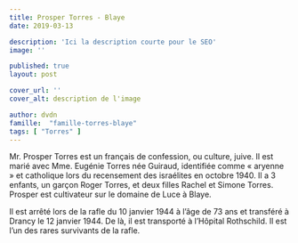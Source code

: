```yaml
---
title: Prosper Torres - Blaye
date: 2019-03-13

description: 'Ici la description courte pour le SEO'
image: ''

published: true
layout: post

cover_url: ''
cover_alt: description de l'image

author: dvdn
famille:  "famille-torres-blaye"
tags: [ "Torres" ]
---
```


Mr. Prosper Torres est un français de confession, ou culture, juive. Il est marié avec Mme. Eugénie Torres née Guiraud, identifiée comme « aryenne » et catholique lors du recensement des israélites en octobre 1940. Il a 3 enfants, un garçon Roger Torres, et deux filles Rachel et Simone Torres.
Prosper est cultivateur sur le domaine de Luce à Blaye.

Il est  arrêté lors de la rafle du 10 janvier 1944 à l’âge de 73 ans et transféré à Drancy le 12 janvier 1944. De là, il est transporté à l’Hôpital Rothschild. Il est l’un des rares survivants de la rafle.